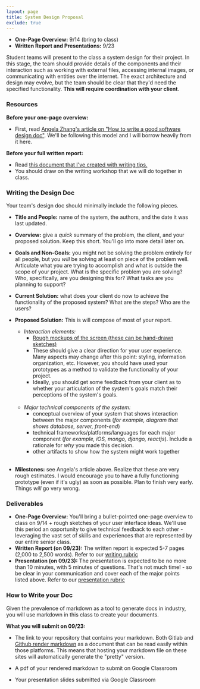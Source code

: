 ```yaml
---
layout: page
title: System Design Proposal
exclude: true
---
```


<link rel="stylesheet" href="cspui.css">

- **One-Page Overview:** 9/14 (bring to class)
- **Written Report and Presentations:** 9/23

Student teams will present to the class a system design for their project. In this stage, the team should provide details of the components and their interaction such as working with external files, accessing internal images, or communicating with entities over the internet. The exact architecture and design may evolve, but the team should be clear that they'd need the specified functionality. **This will require coordination with your client**.

### Resources

**Before your one-page overview:**
- First, read [Angela Zhang's article on "How to write a good software design doc"](https://medium.freecodecamp.org/how-to-write-a-good-software-design-document-66fcf019569c). We'll be following this model and I will borrow heavily from it here.

**Before your full written report:**
- Read [this document that I've created with writing tips.](../resources/writingtips)
- You should draw on the writing workshop that we will do together in class. 

### Writing the Design Doc

Your team's design doc should minimally include the following pieces. 

- **Title and People:** name of the system, the authors, and the date it was last updated.

- **Overview:** give a _quick_ summary of the problem, the client, and your proposed solution. Keep this short. You'll go into more detail later on.

- **Goals and Non-Goals:** you might not be solving the problem entirely for all people, but you _will_ be solving at least on piece of the problem well. Articulate what you are trying to accomplish and what is outside the scope of your project. What is the specific problem you are solving? Who, specifically, are you designing this for? What tasks are you planning to support?

- **Current Solution:** what does your client do now to achieve the functionality of the proposed system? What are the steps? Who are the users?

- **Proposed Solution:** This is will compose of most of your report.
  - *Interaction elements:*
    - [Rough mockups of the screen (these can be hand-drawn sketches)](https://medium.com/ux-prototyping/6-reasons-why-you-should-be-prototyping-more-6b7b2b15da77)
    - These should give a clear direction for your user experience. Many aspects may change after this point: styling, information organization, etc. However, you should have used your prototypes as a method to validate the functionality of your project.
    - Ideally,  you should get some feedback from your client as to whether your articulation of the system's goals match their perceptions of the system's goals. 
    <br/><br/>
  - *Major technical components of the system:*
    - conceptual overview of your system that shows interaction between the major components (_for example, diagram that shows database, server, front-end_)
    - technical frameworks/platforms/languages for each major component (_for example, iOS, mongo, django, reactjs_). Include a rationale for _why_ you made this decision.
    - other artifacts to show how the system might work together
<br/><br/>

- **Milestones:** see Angela's article above. Realize that these are very rough estimates. I would encourage you to have a fully functioning prototype (even if it's ugly) as soon as possible. Plan to finish very early. Things _will_ go very wrong.

### Deliverables 
- **One-Page Overview:** You'll bring a bullet-pointed one-page overview to class on 9/14 + rough sketches of your user interface ideas. We'll use this period an opportunity to give technical feedback to each other - leveraging the vast set of skills and experiences that are represented by our entire senior class.
- **Written Report (on 09/23):** The written report is expected 5-7 pages (2,000 to 2,500 words). Refer to our [writing rubric](https://docs.google.com/spreadsheets/d/14jlmGaAK_6JquDYGFbrZSyTkQGRQtIbQPo1yyRxbdWM/edit?usp=sharing)
- **Presentation (on 09/23):** The presentation is expected to be no more than 10 minutes, with 5 minutes of questions. That's not much time! - so be clear in your communication and cover each of the major points listed above. Refer to our [presentation rubric](https://docs.google.com/spreadsheets/d/14jlmGaAK_6JquDYGFbrZSyTkQGRQtIbQPo1yyRxbdWM/edit#gid=1783332341)

### How to Write your Doc
Given the prevalence of markdown as a tool to generate docs in industry, you will use markdown in this class to create your documents. 

**What you will submit on 09/23:**
- The link to your repository that contains your markdown. Both Gitlab and [Github render markdown](https://docs.github.com/en/get-started/writing-on-github/getting-started-with-writing-and-formatting-on-github/basic-writing-and-formatting-syntax) as a document that can be read easily within those platforms. This means that hosting your markdown file on these sites will automatically generate the "pretty" version. 

- A pdf of your rendered markdown to submit on Google Classroom

- Your presentation slides submitted via Google Classroom 